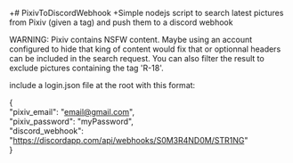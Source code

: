 +# PixivToDiscordWebhook
+Simple nodejs script to search latest pictures from Pixiv (given a tag) and push them to a discord webhook

WARNING: Pixiv contains NSFW content. Maybe using an account configured to hide that king of content would fix that or optionnal headers can be included in the search request. You can also filter the result to exclude pictures containing the tag 'R-18'.

include a login.json file at the root with this format:
  
{  
    "pixiv_email": "email@gmail.com",  
    "pixiv_password": "myPassword",  
    "discord_webhook": "https://discordapp.com/api/webhooks/S0M3R4ND0M/STR1NG"  
}